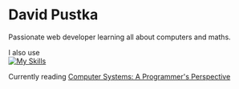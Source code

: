 # David Pustka
Passionate web developer learning all about computers and maths.

I also use   
[![My Skills](https://skillicons.dev/icons?i=html,css,js,ts,nodejs,express,vue,react,svelte,php,git,docker,postgres,mysql,firebase,rust,go,cs,net,neovim,linux,nix)](https://skillicons.dev)

Currently reading [Computer Systems: A Programmer's Perspective](https://www.amazon.com/Computer-Systems-Programmers-Perspective-Edition/dp/013409266X "awsome book")
<!--
**dr0th3r/dr0th3r** is a ✨ _special_ ✨ repository because its `README.md` (this file) appears on your GitHub profile.

Here are some ideas to get you started:

- 🔭 I’m currently working on ...
- 🌱 I’m currently learning ...
- 👯 I’m looking to collaborate on ...
- 🤔 I’m looking for help with ...
- 💬 Ask me about ...
- 📫 How to reach me: ...
- 😄 Pronouns: ...
- ⚡ Fun fact: ...
-->
